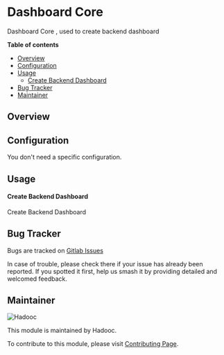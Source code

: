 # Dashboard Core

Dashboard Core , used to create backend dashboard

**Table of contents**

- [Overview](#overview)
- [Configuration](#configuration)
- [Usage](#usage)
  - [Create Backend Dashboard](#create-backend-dashboard)
- [Bug Tracker](#bug-tracker)
- [Maintainer](#maintainer)

## Overview

## Configuration

You don't need a specific configuration.

## Usage

#### Create Backend Dashboard

Create Backend Dashboard

## Bug Tracker

Bugs are tracked on [Gitlab Issues](https://gitlab.com/hadooc/odoo/base/issues)

In case of trouble, please check there if your issue has already been reported. If you
spotted it first, help us smash it by providing detailed and welcomed feedback.

## Maintainer

![Hadooc](https://hadooc.com/logo)

This module is maintained by Hadooc.

To contribute to this module, please visit
[Contributing Page](https://gitlab.com/hadooc/extra/wikis/Contributing).
